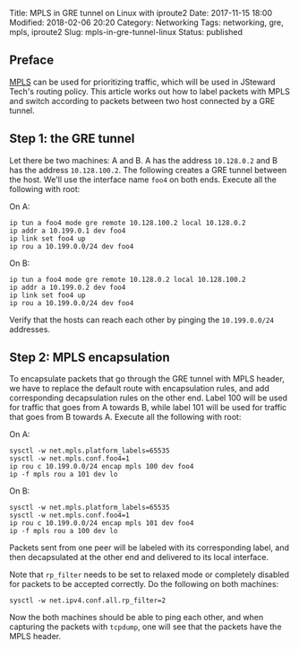 Title: MPLS in GRE tunnel on Linux with iproute2
Date: 2017-11-15 18:00
Modified: 2018-02-06 20:20
Category: Networking
Tags: networking, gre, mpls, iproute2
Slug: mpls-in-gre-tunnel-linux
Status: published

## Preface

[MPLS](https://en.wikipedia.org/wiki/Multiprotocol_Label_Switching) can be used for prioritizing traffic, which will be used in JSteward Tech's routing policy.
This article works out how to label packets with MPLS and switch according to packets between two host connected by a GRE tunnel.

## Step 1: the GRE tunnel

Let there be two machines: A and B. A has the address `10.128.0.2` and B has the address `10.128.100.2`. The following creates a GRE tunnel between the host.
We'll use the interface name `foo4` on both ends. Execute all the following with root:

On A:

    ip tun a foo4 mode gre remote 10.128.100.2 local 10.128.0.2
    ip addr a 10.199.0.1 dev foo4
    ip link set foo4 up
    ip rou a 10.199.0.0/24 dev foo4

On B:

    ip tun a foo4 mode gre remote 10.128.0.2 local 10.128.100.2
    ip addr a 10.199.0.2 dev foo4
    ip link set foo4 up
    ip rou a 10.199.0.0/24 dev foo4
    
Verify that the hosts can reach each other by pinging the `10.199.0.0/24` addresses.

## Step 2: MPLS encapsulation

To encapsulate packets that go through the GRE tunnel with MPLS header, we have to replace the default route with encapsulation rules, and add corresponding
decapsulation rules on the other end. Label 100 will be used for traffic that goes from A towards B, while label 101 will be used for traffic that goes from
B towards A. Execute all the following with root:

On A:

    sysctl -w net.mpls.platform_labels=65535
    sysctl -w net.mpls.conf.foo4=1
    ip rou c 10.199.0.0/24 encap mpls 100 dev foo4
    ip -f mpls rou a 101 dev lo

On B:

    sysctl -w net.mpls.platform_labels=65535
    sysctl -w net.mpls.conf.foo4=1
    ip rou c 10.199.0.0/24 encap mpls 101 dev foo4
    ip -f mpls rou a 100 dev lo

Packets sent from one peer will be labeled with its corresponding label, and then decapsulated at the other end and delivered to its local interface.

Note that `rp_filter` needs to be set to relaxed mode or completely disabled for packets to be accepted correctly. Do the following on both machines:

    sysctl -w net.ipv4.conf.all.rp_filter=2

Now the both machines should be able to ping each other, and when capturing the packets with `tcpdump`, one will see that the packets have the MPLS header.
